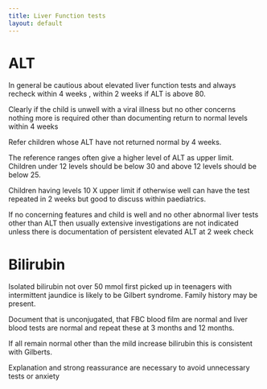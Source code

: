 ```yaml
---
title: Liver Function tests
layout: default
---
```


# ALT

In general be cautious about elevated liver function tests and always recheck within 4 weeks , within 2 weeks if ALT is above 80.

Clearly if the child is unwell with a viral illness but no other concerns nothing more is required other than documenting return to normal levels within 4 weeks

Refer children whose ALT have not returned  normal by 4 weeks.

The reference ranges often give a higher level of ALT as upper limit. Children under 12 levels should be below 30 and above 12 levels should be below 25.

Children having levels 10 X upper limit if otherwise well can have the test repeated in 2 weeks but good to discuss within paediatrics.

If no concerning features and child is well and no other abnormal liver tests other than ALT then usually extensive investigations are not indicated unless there is documentation of persistent elevated ALT at 2 week check

# Bilirubin

Isolated bilirubin not over 50 mmol first picked up in teenagers with intermittent jaundice is likely to be Gilbert syndrome. Family history may be present.

Document that is unconjugated, that FBC blood film are normal and liver blood tests are normal and repeat these at 3 months and 12 months.

If all remain normal other than the mild increase bilirubin this is consistent with Gilberts.

Explanation and strong reassurance are necessary to avoid unnecessary tests or anxiety
